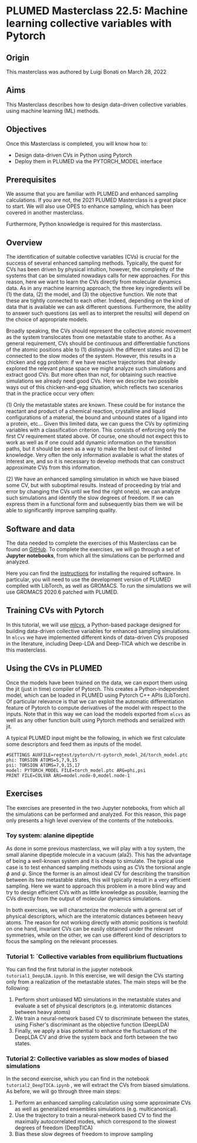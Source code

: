 # PLUMED Masterclass 22.5: Machine learning collective variables with Pytorch

## Origin 

This masterclass was authored by Luigi Bonati on March 28, 2022

## Aims

This Masterclass describes how to design data-driven collective variables using machine learning (ML) methods.

## Objectives

Once this Masterclass is completed, you will know how to:

- Design data-driven CVs in Python using Pytorch
- Deploy them in PLUMED via the PYTORCH_MODEL interface

## Prerequisites

We assume that you are familiar with PLUMED and enhanced sampling calculations. If you are not, the 2021 PLUMED Masterclass is a great place to start.  We will also use OPES to enhance sampling, which has been covered in another masterclass. 

Furthermore, Python knowledge is required for this masterclass.

## Overview

The identification of suitable collective variables (CVs) is crucial for the success of several enhanced sampling methods. Typically, the quest for CVs has been driven by physical intuition, however, the complexity of the systems that can be simulated nowadays calls for new approaches. 
For this reason, here we want to learn the CVs directly from molecular dynamics data. As in any machine learning approach, the three key ingredients will be (1) the data, (2) the model, and (3) the objective function. We note that these are tightly connected to each other. Indeed, depending on the kind of data that is available we can ask different questions. Furthermore, the ability to answer such questions (as well as to interpret the results) will depend on the choice of appropriate models. 

Broadly speaking, the CVs should represent the collective atomic movement as the system translocates from one metastable state to another.
As a general requirement, CVs should be continuous and differentiable functions of the atomic positions able to (1) distinguish the different states and (2) be connected to the slow modes of the system.
However, this results in a chicken and egg problem: if we have reactive trajectories that already explored the relevant phase space we might analyze such simulations and extract good CVs. But more often than not, for obtaining such reactive simulations we already need good CVs.
Here we describe two possible ways out of this chicken-and-egg situation, which reflects two scenarios that in the practice occur very often:

(1) Only the metastable states are known. These could be for instance the reactant and product of a chemical reaction, crystalline and liquid configurations of a material, the bound and unbound states of a ligand into a protein, etc... Given this limited data, we can guess the CVs by optimizing variables with a classification criterion.  This consists of enforcing only the first CV requirement stated above. Of course, one should not expect this to work as well as if one could add dynamic information on the transition paths, but it should be seen as a way to make the best out of limited knowledge. Very often the only information available is what the states of interest are, and so it is necessary to develop methods that can construct approximate CVs from this information. 

(2) We have an enhanced sampling simulation in which we have biased some CV, but with suboptimal results. Instead of proceeding by trial and error by changing the CVs until we find the right one(s), we can analyze such simulations and identify the slow degrees of freedom. If we can express them in a functional form and subsequently bias them we will be able to significantly improve sampling quality.

## Software and data 

The data needed to complete the exercises of this Masterclass can be found on [GitHub](https://github.com/luigibonati/masterclass-plumed/). 
To complete the exercises, we will go through a set of **Jupyter notebooks**, from which all the simulations can be performed and analyzed. 

Here you can find the [instructions](https://github.com/luigibonati/masterclass-plumed/blob/main/INSTALL.md) for installing the required software.
In particular, you will need to use the development version of PLUMED compiled with LibTorch, as well as GROMACS.
To run the simulations we will use GROMACS 2020.6 patched with PLUMED.

## Training CVs with Pytorch

In this tutorial, we will use [mlcvs](https://mlcvs.readthedocs.io/en/latest/), a Python-based package designed for building data-driven collective variables for enhanced sampling simulations. 
In `mlcvs` we have implemented different kinds of data-driven CVs proposed in the literature, including Deep-LDA and Deep-TICA which we describe in this masterclass.

## Using the CVs in PLUMED

Once the models have been trained on the data, we can export them using the jit (just in time) compiler of Pytorch. This creates a Python-independent model, which can be loaded in PLUMED using Pytorch C++ APIs (LibTorch). Of particular relevance is that we can exploit the automatic differentiation feature of Pytorch to compute derivatives of the model with respect to the inputs. 
Note that in this way we can load the models exported from `mlcvs` as well as any other function built using Pytorch methods and serialized with jit. 

A typical PLUMED input might be the following, in which we first calculate some descriptors and feed them as inputs of the model.

```plumed
#SETTINGS AUXFILE=regtest/pytorch/rt-pytorch_model_2d/torch_model.ptc
phi: TORSION ATOMS=5,7,9,15
psi: TORSION ATOMS=7,9,15,17
model: PYTORCH_MODEL FILE=torch_model.ptc ARG=phi,psi
PRINT FILE=COLVAR ARG=model.node-0,model.node-1
```

## Exercises

The exercises are presented in the two Jupyter notebooks, from which all the simulations can be performed and analyzed. 
For this reason, this page only presents a high level overview of the contents of the notebooks.

### Toy system: alanine dipeptide

As done in some previous masterclass, we will play with a toy system, the small alanine dipeptide molecule in a vacuum (ala2).
This has the advantage of being a well-known system and it is cheap to simulate. 
The typical use case is to test enhanced sampling methods using as CVs the torsional angle $\phi$ and $\psi$. Since the former is an almost ideal CV for describing the transition between its two metastable states, this will typically result in a very efficient sampling. 
Here we want to approach this problem in a more blind way and try to design efficient CVs with as little knowledge as possible, learning the CVs directly from the output of molecular dynamics simulations.  

In both exercises, we will characterize the molecule with a general set of physical descriptors, which are the interatomic distances between heavy atoms. 
The reason for not working directly with atomic positions is twofold: on one hand, invariant CVs can be easily obtained under the relevant symmetries, while on the other, we can use different kind of descriptors to focus the sampling on the relevant processes.

### Tutorial 1: `Collective variables from equilibrium fluctuations

You can find the first tutorial in the jupyter notebook `tutorial1_DeepLDA.ipynb`. In this exercise, we will design the CVs starting only from a realization of the metastable states. 
The main steps will be the following:

1. Perform short unbiased MD simulations in the metastable states and evaluate a set of physical descriptors (e.g. interatomic distances between heavy atoms)
2. We train a neural-network based CV to discriminate between the states, using Fisher's discriminant as the objective function (DeepLDA)
3. Finally, we apply a bias potential to enhance the fluctuations of the DeepLDA CV and drive the system back and forth between the two states.

### Tutorial 2: Collective variables as slow modes of biased simulations

In the second exercise, which you can find in the notebook `tutorial2_DeepTICA.ipynb` , we will extract the CVs from biased simulations. As before, we will go through three main steps:

1. Perform an enhanced sampling calculation using some approximate CVs as well as generalized ensembles simulations (e.g. multicanonical).
2. Use the trajectory to train a neural-network based CV to find the maximally autocorrelated modes, which correspond to the slowest degrees of freedom (DeepTICA)
3. Bias these slow degrees of freedom to improve sampling
